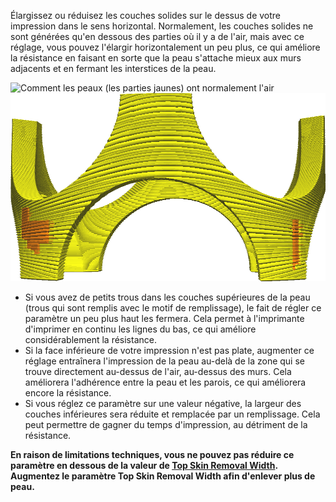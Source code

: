 Élargissez ou réduisez les couches solides sur le dessus de votre impression dans le sens horizontal. Normalement, les couches solides ne sont générées qu'en dessous des parties où il y a de l'air, mais avec ce réglage, vous pouvez l'élargir horizontalement un peu plus, ce qui améliore la résistance en faisant en sorte que la peau s'attache mieux aux murs adjacents et en fermant les interstices de la peau.

![Comment les peaux (les parties jaunes) ont normalement l'air](../../../articles/images/expand_skins_expand_distance_original.png)
![Peaux agrandies de 1mm](../../../articles/images/expand_skins_expand_distance_1mm.png)

* Si vous avez de petits trous dans les couches supérieures de la peau (trous qui sont remplis avec le motif de remplissage), le fait de régler ce paramètre un peu plus haut les fermera. Cela permet à l'imprimante d'imprimer en continu les lignes du bas, ce qui améliore considérablement la résistance.
* Si la face inférieure de votre impression n'est pas plate, augmenter ce réglage entraînera l'impression de la peau au-delà de la zone qui se trouve directement au-dessus de l'air, au-dessus des murs. Cela améliorera l'adhérence entre la peau et les parois, ce qui améliorera encore la résistance.
* Si vous réglez ce paramètre sur une valeur négative, la largeur des couches inférieures sera réduite et remplacée par un remplissage. Cela peut permettre de gagner du temps d'impression, au détriment de la résistance.

**En raison de limitations techniques, vous ne pouvez pas réduire ce paramètre en dessous de la valeur de [Top Skin Removal Width](top_skin_preshrink.md). Augmentez le paramètre Top Skin Removal Width afin d'enlever plus de peau.**
